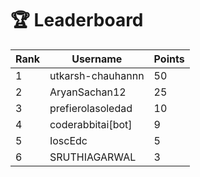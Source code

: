 # 🏆 Leaderboard

| Rank | Username | Points |
|------|----------|--------|
| 1 | utkarsh-chauhannn | 50 |
| 2 | AryanSachan12 | 25 |
| 3 | prefierolasoledad | 10 |
| 4 | coderabbitai[bot] | 9 |
| 5 | IoscEdc | 5 |
| 6 | SRUTHIAGARWAL | 3 |
